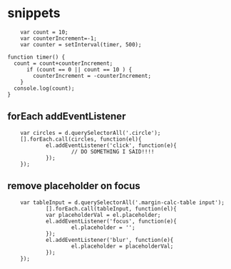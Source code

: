 # snippets

        var count = 10;
        var counterIncrement=-1;
        var counter = setInterval(timer, 500); 

    function timer() {
      count = count+counterIncrement;
          if (count == 0 || count == 10 ) {
            counterIncrement = -counterIncrement;
        }
      console.log(count);
    }


## forEach addEventListener
        var circles = d.querySelectorAll('.circle');
        [].forEach.call(circles, function(el){
                el.addEventListener('click', function(e){      
                        // DO SOMETHING I SAID!!!! 
                });
        });
        
        
        
## remove placeholder on focus
        var tableInput = d.querySelectorAll('.margin-calc-table input');  
                [].forEach.call(tableInput, function(el){
                var placeholderVal = el.placeholder;
                el.addEventListener('focus', function(e){
                        el.placeholder = '';
                });
                el.addEventListener('blur', function(e){
                        el.placeholder = placeholderVal;
                });
        });
